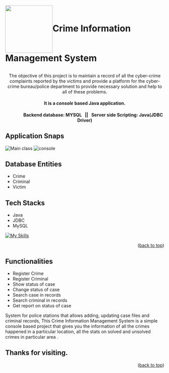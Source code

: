 <a name="readme-top"></a> 
<h1><img align="center" height="150" src="https://github.com/Ranjanji/pink-pot-9002/blob/main/Crime%20logo.png">Crime Information Management System</h1>
<h2 align="center"></h2>
<p align="center">The objective of this project is to maintain a record of all  the cyber-crime complaints reported by  the victims and provide a platform for the cyber-crime bureau/police department to provide necessary solution and help to all of these problems.</p>

<h4 align="center">It is a <i>console</i> based Java application.</h4>
<h4 align="center"> &nbsp &nbsp  &nbsp &nbsp &nbsp &nbsp  &nbsp &nbsp Backend database: MYSQL &nbsp || &nbsp Server side Scripting: Java(JDBC Driver)</h4>
<h4 align="center"></h4>
<p></p>

## Application Snaps
![Main class](https://user-images.githubusercontent.com/103635291/193461091-a41eb4b2-3123-49b9-84a0-bb0befff151e.jpeg)
![console](https://user-images.githubusercontent.com/103635291/193461103-7ef927c2-4f93-42dc-84ce-4c1a909dd7ca.jpeg)

## Database Entities
* Crime
* Criminal
* Victim

## Tech Stacks
* Java
* JDBC
* MySQL

[![My Skills](https://skillicons.dev/icons?i=java,mysql,github,git,vscode&theme=light)](https://skillicons.dev)
<p align="right">(<a href="#readme-top">back to top</a>)</p>

## Functionalities
* Register Crime
* Register Criminal
* Show status of case
* Change status of case
* Search case in records
* Search criminal in records
* Get report on status of case

<p>System for police stations that allows adding, updating case files and criminal records, This Crime Information Management System is a simple console based project that gives you the information of all the crimes happened in a particular location, all the stats on solved and unsolved crimes in particular area .</p>

## Thanks for visiting. 

<p align="right">(<a href="#readme-top">back to top</a>)</p>

